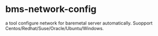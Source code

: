 # bms-network-config
a tool configure network for baremetal server automatically. Suopport Centos/Redhat/Suse/Oracle/Ubuntu/Windows.
